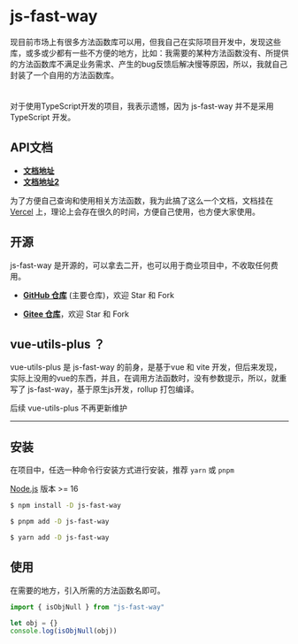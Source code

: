 # js-fast-way

现目前市场上有很多方法函数库可以用，但我自己在实际项目开发中，发现这些库，或多或少都有一些不方便的地方，比如：我需要的某种方法函数没有、所提供的方法函数库不满足业务需求、产生的bug反馈后解决慢等原因，所以，我就自己封装了一个自用的方法函数库。

<div class="tip custom-block" style="padding-top: 8px">

对于使用TypeScript开发的项目，我表示遗憾，因为 js-fast-way 并不是采用 TypeScript 开发。

</div>

## API文档

- **[文档地址](https://js-fast-way.vercel.app/)**
- **[文档地址2](https://jfw.izaizai.cn/)**

为了方便自己查询和使用相关方法函数，我为此搞了这么一个文档，文档挂在 [Vercel](https://vercel.com/) 上，理论上会存在很久的时间，方便自己使用，也方便大家使用。

## 开源

js-fast-way 是开源的，可以拿去二开，也可以用于商业项目中，不收取任何费用。

- **[GitHub 仓库](https://github.com/iZaiZaiA/js-fast-way)** (主要仓库)，欢迎 Star 和 Fork

- **[Gitee 仓库](https://gitee.com/izaizaiaa/js-fast-way)**，欢迎 Star 和 Fork

## vue-utils-plus ？

vue-utils-plus 是 js-fast-way 的前身，是基于vue 和 vite 开发，但后来发现，实际上没用的vue的东西，并且，在调用方法函数时，没有参数提示，所以，就重写了 js-fast-way，基于原生js开发，rollup 打包编译。

后续 vue-utils-plus 不再更新维护

---

## 安装

在项目中，任选一种命令行安装方式进行安装，推荐 `yarn` 或 `pnpm`

[Node.js](https://nodejs.org/)  版本 >= 16


```sh [npm]
$ npm install -D js-fast-way
```

```sh [pnpm]
$ pnpm add -D js-fast-way
```

```sh [yarn]
$ yarn add -D js-fast-way
```

## 使用

在需要的地方，引入所需的方法函数名即可。

```javascript
import { isObjNull } from "js-fast-way"

let obj = {}
console.log(isObjNull(obj))
```

